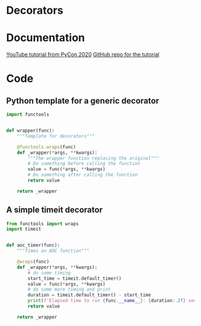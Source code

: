 # Decorators

# Documentation

[YouTube tutorial from PyCon 2020](https://www.youtube.com/watch?v=T8CQwGIsrx4)
[GitHub repo for the tutorial](https://github.com/gahjelle/decorators_tutorial)


# Code

## Python template for a generic decorator

```python
import functools


def wrapper(func):
    """Template for decorators"""

    @functools.wraps(func)
    def _wrapper(*args, **kwargs):
        """The wrapper function replacing the original"""
        # Do something before calling the function
        value = func(*args, **kwargs)
        # Do something after calling the function
        return value

    return _wrapper
```

## A simple timeit decorator

```python
from functools import wraps
import timeit


def aoc_timer(func):
    """Times an AOC function"""

    @wraps(func)
    def _wrapper(*args, **kwargs):
        # do some timing
        start_time = timeit.default_timer()
        value = func(*args, **kwargs)
        # do some more timing and print
        duration = timeit.default_timer() - start_time
        print(f'Elapsed time to run {func.__name__}: {duration:.2f} seconds.')
        return value

    return _wrapper
```